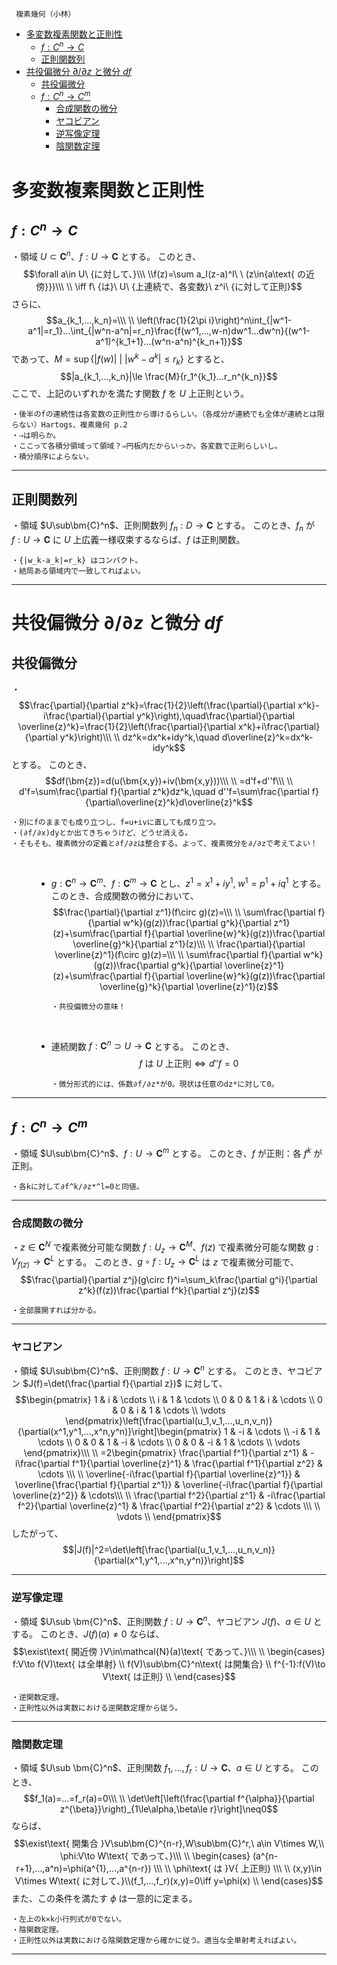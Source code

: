 
     複素幾何（小林）

- [多変数複素関数と正則性](#多変数複素関数と正則性)
  - [$f:C^n→C$](#fcnc)
  - [正則関数列](#正則関数列)
- [共役偏微分 $∂/∂z$ と微分 $df$](#共役偏微分-z-と微分-df)
  - [共役偏微分](#共役偏微分)
  - [$f:C^n→C^m$](#fcncm)
    - [合成関数の微分](#合成関数の微分)
    - [ヤコビアン](#ヤコビアン)
    - [逆写像定理](#逆写像定理)
    - [陰関数定理](#陰関数定理)




# 多変数複素関数と正則性

## $f:C^n→C$

・領域 $U\subset \bm{C}^n$、$f:U\to \bm{C}$ とする。
このとき、
$$\forall a\in U\ {に対して、}\\\ \\f(z)=\sum a_I(z-a)^I\ \ (z\in{a\text{ の近傍}})\\\ \\
\iff f\ {は}\ U\ {上連続で、各変数}\ z^i\ {に対して正則}$$
さらに、
$$a_{k_1,...,k_n}=\\\ \\
\left(\frac{1}{2\pi i}\right)^n\int_{|w^1-a^1|=r_1}...\int_{|w^n-a^n|=r_n}\frac{f(w^1,...,w-n)dw^1...dw^n}{(w^1-a^1)^{k_1+1}...(w^n-a^n)^{k_n+1}}$$
であって、$M=\sup\{|f(w)|\ |\ |w^k-a^k|\le r_k \}$ とすると、
$$|a_{k_1,...,k_n}|\le \frac{M}{r_1^{k_1}...r_n^{k_n}}$$
ここで、上記のいずれかを満たす関数 $f$ を $U$ 上正則という。
    
    ・後半のfの連続性は各変数の正則性から導けるらしい。（各成分が連続でも全体が連続とは限らない）Hartogs、複素幾何 p.2
    ・⇒は明らか。
    ・ここって各積分領域って領域？⇒円板内だからいっか。各変数で正則らしいし。
    ・積分順序によらない。

---

## 正則関数列

・領域 $U\sub\bm{C}^n$、正則関数列 $f_n:D\to\bm{C}$ とする。
このとき、$f_n$ が $f:U\to\bm{C}$ に $U$ 上広義一様収束するならば、$f$ は正則関数。

    ・{|w_k-a_k|=r_k} はコンパクト。
    ・結局ある領域内で一致してればよい。

---


# 共役偏微分 $∂/∂z$ と微分 $df$

## 共役偏微分

<dl><dt>

・
$$\frac{\partial}{\partial z^k}=\frac{1}{2}\left(\frac{\partial}{\partial x^k}-i\frac{\partial}{\partial y^k}\right),\quad\frac{\partial}{\partial \overline{z}^k}=\frac{1}{2}\left(\frac{\partial}{\partial x^k}+i\frac{\partial}{\partial y^k}\right)\\\ \\
dz^k=dx^k+idy^k,\quad d\overline{z}^k=dx^k-idy^k$$
とする。
このとき、
$$df(\bm{z})=d(u(\bm{x,y})+iv(\bm{x,y}))\\\ \\
=d'f+d''f\\\ \\
d'f=\sum\frac{\partial f}{\partial z^k}dz^k,\quad d''f=\sum\frac{\partial f}{\partial\overline{z}^k}d\overline{z}^k$$

    ・別にfのままでも成り立つし、f=u+ivに直しても成り立つ。
    ・(∂f/∂x)dyとか出てきちゃうけど、どうせ消える。
    ・そもそも、複素微分の定義と∂f/∂zは整合する。よって、複素微分を∂/∂zで考えてよい！

<br>

</dt><dd>

- $g:\bm{C}^n\to\bm{C}^m$、$f:\bm{C}^m\to\bm{C}$ とし、$z^1=x^1+iy^1,\ w^1=p^1+iq^1$ とする。
このとき、合成関数の微分において、
$$\frac{\partial}{\partial z^1}(f\circ g)(z)=\\\ \\
\sum\frac{\partial f}{\partial w^k}(g(z))\frac{\partial g^k}{\partial z^1}(z)+\sum\frac{\partial f}{\partial \overline{w}^k}(g(z))\frac{\partial \overline{g}^k}{\partial z^1}(z)\\\ \\
\frac{\partial}{\partial \overline{z}^1}(f\circ g)(z)=\\\ \\
\sum\frac{\partial f}{\partial w^k}(g(z))\frac{\partial g^k}{\partial \overline{z}^1}(z)+\sum\frac{\partial f}{\partial \overline{w}^k}(g(z))\frac{\partial \overline{g}^k}{\partial \overline{z}^1}(z)$$

      ・共役偏微分の意味！
<br>


- 連続関数 $f:\bm{C}^n\supset U\to\bm{C}$ とする。
このとき、
$$f\text{ は }U\text{ 上正則}\iff d''f=0$$

      ・微分形式的には、係数∂f/∂z*が0。現状は任意のdz*に対して0。

</dd></dl>

---

## $f:C^n→C^m$

・領域 $U\sub\bm{C}^n$、$f:U\to\bm{C}^m$ とする。
このとき、$f$ が正則：各 $f^k$ が正則。

    ・各kに対して∂f^k/∂z*^l=0と同値。

---

### 合成関数の微分

・$z\in\bm{C}^N$ で複素微分可能な関数 $f:U_z\to\bm{C}^M$、$f(z)$ で複素微分可能な関数 $g:V_{f(z)}\to\bm{C}^L$ とする。
このとき、$g\circ f:U_z\to\bm{C}^L$ は $z$ で複素微分可能で、
$$\frac{\partial}{\partial z^j}(g\circ f)^i=\sum_k\frac{\partial g^i}{\partial z^k}(f(z))\frac{\partial f^k}{\partial z^j}(z)$$

    ・全部展開すれば分かる。

---

### ヤコビアン

・領域 $U\sub\bm{C}^n$、正則関数 $f:U\to\bm{C}^n$ とする。
このとき、ヤコビアン $J(f)=\det(\frac{\partial f}{\partial z})$ に対して、
$$\begin{pmatrix}
1 & i & \cdots \\
i & 1 & \cdots \\   
0 & 0 & 1 & i & \cdots \\
0 & 0 & i & 1 & \cdots \\   
\vdots
\end{pmatrix}\left[\frac{\partial(u_1,v_1,...,u_n,v_n)}{\partial(x^1,y^1,...,x^n,y^n)}\right]\begin{pmatrix}
1 & -i & \cdots \\
-i & 1 & \cdots \\   
0 & 0 & 1 & -i & \cdots \\
0 & 0 & -i & 1 & \cdots \\   
\vdots 
\end{pmatrix}\\\ \\
=2\begin{pmatrix}
\frac{\partial f^1}{\partial z^1} & -i\frac{\partial f^1}{\partial \overline{z}^1} & \frac{\partial f^1}{\partial z^2} & \cdots \\\ \\
\overline{-i\frac{\partial f}{\partial \overline{z}^1}} & \overline{\frac{\partial f}{\partial z^1}} & \overline{-i\frac{\partial f}{\partial \overline{z}^2}} & \cdots\\\ \\
\frac{\partial f^2}{\partial z^1} & -i\frac{\partial f^2}{\partial \overline{z}^1} & \frac{\partial f^2}{\partial z^2} & \cdots \\\ \\
\vdots \\
\end{pmatrix}$$
したがって、$$|J(f)|^2=\det\left[\frac{\partial(u_1,v_1,...,u_n,v_n)}{\partial(x^1,y^1,...,x^n,y^n)}\right]$$
   

---

### 逆写像定理

・領域 $U\sub \bm{C}^n$、正則関数 $f:U\to \bm{C}^n$、ヤコビアン $J(f)$、$a\in U$ とする。
このとき、$J(f)(a)\neq0$ ならば、
$$\exist\text{ 開近傍 }V\in\mathcal{N}(a)\text{ であって、}\\\ \\
\begin{cases}
f:V\to f(V)\text{ は全単射}   \\
f(V)\sub\bm{C}^n\text{ は開集合}   \\
f^{-1}:f(V)\to V\text{ は正則}   \\
\end{cases}$$

    ・逆関数定理。
    ・正則性以外は実数における逆関数定理から従う。

---


### 陰関数定理

・領域 $U\sub \bm{C}^n$、正則関数 $f_1,...,f_r:U\to \bm{C}$、$a\in U$ とする。
このとき、
$$f_1(a)=...=f_r(a)=0\\\ \\
\det\left[\left(\frac{\partial f^{\alpha}}{\partial z^{\beta}}\right)_{1\le\alpha,\beta\le r}\right]\neq0$$
ならば、
$$\exist\text{ 開集合 }V\sub\bm{C}^{n-r},W\sub\bm{C}^r,\ a\in V\times W,\\
\phi:V\to W\text{ であって、}\\\ \\
\begin{cases}
(a^{n-r+1},...,a^n)=\phi(a^{1},...,a^{n-r})   \\\ \\
\phi\text{ は }V{ 上正則}   \\\ \\
(x,y)\in V\times W\text{ に対して、}\\(f_1,...,f_r)(x,y)=0\iff y=\phi(x)   \\
\end{cases}$$
また、この条件を満たす $\phi$ は一意的に定まる。

    ・左上のk×k小行列式が0でない。
    ・陰関数定理。
    ・正則性以外は実数における陰関数定理から確かに従う。適当な全単射考えればよい。

---


